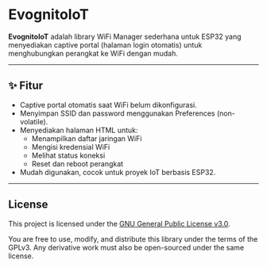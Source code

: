 # EvognitoIoT

**EvognitoIoT** adalah library WiFi Manager sederhana untuk ESP32 yang menyediakan captive portal (halaman login otomatis) untuk menghubungkan perangkat ke WiFi dengan mudah.

---

## ✨ Fitur

- Captive portal otomatis saat WiFi belum dikonfigurasi.
- Menyimpan SSID dan password menggunakan Preferences (non-volatile).
- Menyediakan halaman HTML untuk:
  - Menampilkan daftar jaringan WiFi
  - Mengisi kredensial WiFi
  - Melihat status koneksi
  - Reset dan reboot perangkat
- Mudah digunakan, cocok untuk proyek IoT berbasis ESP32.

---

## License

This project is licensed under the [GNU General Public License v3.0](https://www.gnu.org/licenses/gpl-3.0.html).

You are free to use, modify, and distribute this library under the terms of the GPLv3. Any derivative work must also be open-sourced under the same license.
